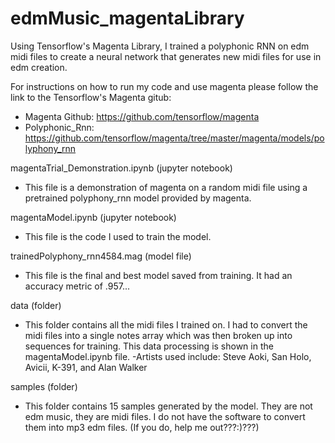 # edmMusic_magentaLibrary
Using Tensorflow's Magenta Library, I trained a polyphonic RNN on edm midi files to create a neural network that generates new midi files 
for use in edm creation.

For instructions on how to run my code and use magenta please follow the link to the Tensorflow's Magenta gitub:
  - Magenta Github: https://github.com/tensorflow/magenta
  - Polyphonic_Rnn: https://github.com/tensorflow/magenta/tree/master/magenta/models/polyphony_rnn
  
magentaTrial_Demonstration.ipynb (jupyter notebook)
  - This file is a demonstration of magenta on a random midi file using a pretrained polyphony_rnn model provided by magenta.
  
magentaModel.ipynb (jupyter notebook)
  - This file is the code I used to train the model.
  
trainedPolyphony_rnn4584.mag (model file)
  - This file is the final and best model saved from training. It had an accuracy metric of .957...
  
data (folder)
  - This folder contains all the midi files I trained on. I had to convert the midi files into a single notes array which was then broken 
  up into sequences for training. This data processing is shown in the magentaModel.ipynb file.
  -Artists used include: Steve Aoki, San Holo, Avicii, K-391, and Alan Walker
  
samples (folder)
  - This folder contains 15 samples generated by the model. They are not edm music, they are midi files. I do not have the software to 
  convert them into mp3 edm files. (If you do, help me out???:)???)
